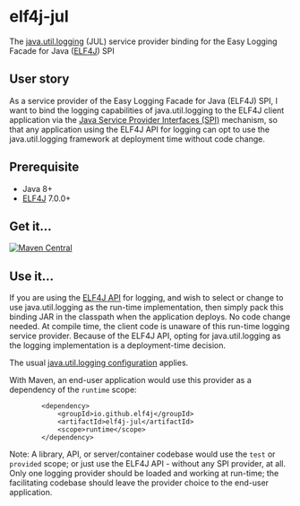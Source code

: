 # elf4j-jul

The [java.util.logging](https://docs.oracle.com/javase/8/docs/technotes/guides/logging/overview.html) (JUL) service
provider binding for the Easy Logging Facade for Java ([ELF4J](https://github.com/elf4j/elf4j-api)) SPI

## User story

As a service provider of the Easy Logging Facade for Java (ELF4J) SPI, I want to bind the logging capabilities of
java.util.logging to the ELF4J client application via
the [Java Service Provider Interfaces (SPI)](https://docs.oracle.com/javase/tutorial/sound/SPI-intro.html) mechanism, so
that any application using the ELF4J API for logging can opt to use the java.util.logging framework at deployment time
without code change.

## Prerequisite

- Java 8+
- [ELF4J](https://github.com/elf4j/elf4j-api) 7.0.0+

## Get it...

[![Maven Central](https://img.shields.io/maven-central/v/io.github.elf4j/elf4j-jul.svg?label=Maven%20Central)](https://search.maven.org/search?q=g:%22io.github.elf4j%22%20AND%20a:%22elf4j-jul%22)

## Use it...

If you are using the [ELF4J API](https://github.com/elf4j/elf4j-api#the-client-api) for logging, and wish to select or
change to use java.util.logging as the run-time implementation, then simply pack this binding JAR in the classpath when
the application deploys. No code change needed. At compile time, the client code is unaware of this run-time logging
service provider. Because of the ELF4J API, opting for java.util.logging as the logging implementation is a
deployment-time decision.

The
usual [java.util.logging configuration](https://docs.oracle.com/javase/8/docs/technotes/guides/logging/overview.html#a1.8)
applies.

With Maven, an end-user application would use this provider as a dependency of the `runtime` scope:

```
        <dependency>
            <groupId>io.github.elf4j</groupId>
            <artifactId>elf4j-jul</artifactId>
            <scope>runtime</scope>
        </dependency>
```

Note: A library, API, or server/container codebase would use the `test` or `provided` scope; or just use the ELF4J API -
without any SPI provider, at all. Only one logging provider should be loaded and working at run-time; the
facilitating codebase should leave the provider choice to the end-user application.

